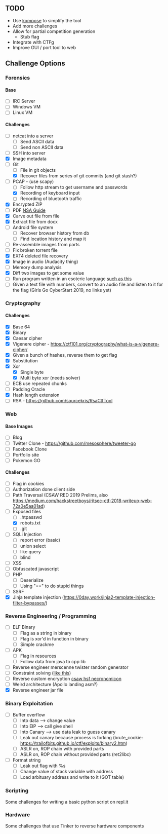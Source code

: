 ## TODO

* Use [kompose](https://kompose.io/) to simplify the tool
* Add more challenges
* Allow for partial competition generation
	* Stub flag
* Integrate with CTFg
* Improve GUI / port tool to web

## Challenge Options

### Forensics

#### Base

- [ ] IRC Server
- [ ] Windows VM
- [ ] Linux VM

#### Challenges

- [ ] netcat into a server
    - [ ] Send ASCII data
  - [ ] Send non ASCII data
- [ ] SSH into server
- [x] Image metadata
- [ ] Git
	- [ ] File in git objects
	- [x] Recover files from series of git commits (and git stash?)
- [ ] PCAP - (use scapy)
	- [ ] Follow http stream to get username and passwords
	- [x] Recording of keyboard input
	- [ ] Recording of bluetooth traffic
- [x] Encrypted ZIP
- [ ] PDF [NSA Guide](http://www.itsecure.hu/library/file/Biztons%C3%A1gi%20%C3%BAtmutat%C3%B3k/Alkalmaz%C3%A1sok/Hidden%20Data%20and%20Metadata%20in%20Adobe%20PDF%20Files.pdf)
- [x] Carve out file from file
- [x] Extract file from docx
- [ ] Android file system
	- [ ] Recover browser history from db
	- [ ] Find location history and map it
- [ ] Re-assemble images from parts
- [ ] Fix broken torrent file
- [x] EXT4 deleted file recovery
- [x] Image in audio (Audacity thing)
- [ ] Memory dump analysis
- [x] Diff two images to get some value
- [ ] Run program written in an esoteric language [such as this](https://tcode2k16.github.io/blog/posts/picoctf-2019-writeup/general-skills/#mus1c)
- [ ] Given a text file with numbers, convert to an audio file and listen to it for the flag (Girls Go CyberStart 2019, no links yet)

### Cryptography

#### Challenges

- [x] Base 64
- [x] Binary
- [x] Caesar cipher
- [x] Vigenere cipher - https://ctf101.org/cryptography/what-is-a-vigenere-cipher/
- [x] Given a bunch of hashes, reverse them to get flag
- [x] Substitution
- [x] Xor
	- [x] Single byte
	- [x] Multi byte xor (needs solver)
- [ ] ECB use repeated chunks
- [ ] Padding Oracle
- [x] Hash length extension
- [ ] RSA - https://github.com/sourcekris/RsaCtfTool
### Web

#### Base Images

- [ ] Blog
- [ ] Twitter Clone - https://github.com/mesosphere/tweeter-go
- [ ] Facebook Clone
- [ ] Portfolio site
- [ ] Pokemon GO

#### Challenges

- [ ] Flag in cookies
- [ ] Authorization done client side
- [ ] Path Traversal (CSAW RED 2019 Prelims, also https://medium.com/hackstreetboys/ritsec-ctf-2018-writeup-web-72a0e5aa01ad)
- [ ] Exposed files
	- [ ] .htpasswd
	- [x] robots.txt
	- [ ] .git
- [ ] SQLi Injection
	- [ ] report error (basic)
	- [ ] union select
	- [ ] like query
	- [ ] blind
- [ ] XSS
- [ ] Obfuscated javascript
- [ ] PHP
	- [ ] Deserialize
	- [ ] Using "==" to do stupid things
- [ ] SSRF
- [x] Jinja template injection (https://0day.work/jinja2-template-injection-filter-bypasses/)

### Reverse Engineering / Programming

- [ ] ELF Binary
	- [ ] Flag as a string in binary
	- [ ] Flag is xor'd in function in binary
	- [ ] Simple crackme
- [ ] APK
	- [ ] Flag in resources
	- [ ] Follow data from java to cpp lib
- [ ] Reverse engineer merscenne twister random generator
- [ ] Constraint solving ([like this](https://raw.githubusercontent.com/breadchris/Just4Fun/14e7564ac2d3e359d88698a4499a74bc7f0aa369/leakz/HSF-Finals/Hacktivist-Website/check.py))
- [ ] Reverse custom encryption [csaw hsf necronomicon](https://github.com/breadchris/Just4Fun/blob/14e7564ac2d3e359d88698a4499a74bc7f0aa369/leakz/HSF-Finals/Encryption-Software/crypt.c)
- [ ] Weird architecture (Apollo landing asm?)
- [x] Reverse engineer jar file

### Binary Exploitation

- [ ] Buffer overflow
	- [ ] Into data --> change value
	- [ ] Into EIP --> call give shell
	- [ ] Into Canary --> use data leak to guess canary
	- [ ] Leak out canary because process is forking (brute_cookie: https://trailofbits.github.io/ctf/exploits/binary2.htm)
	- [ ] ASLR on, ROP chain with provided parts
	- [ ] ASLR on, ROP chain without provided parts (ret2libc)
- [ ] Format string
	- [ ] Leak out flag with %s
	- [ ] Change value of stack variable with address
	- [ ] Load arbituary address and write to it (GOT table)
	
### Scripting

Some challenges for writing a basic python script on repl.it

### Hardware

Some challenges that use Tinker to reverse hardware components